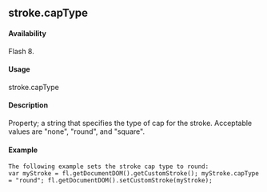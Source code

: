 ## stroke.capType

#### Availability

Flash 8.

#### Usage

stroke.capType

#### Description

Property; a string that specifies the type of cap for the stroke. Acceptable values are "none", "round", and "square".

#### Example

```
The following example sets the stroke cap type to round:
var myStroke = fl.getDocumentDOM().getCustomStroke(); myStroke.capType = "round"; fl.getDocumentDOM().setCustomStroke(myStroke);

```